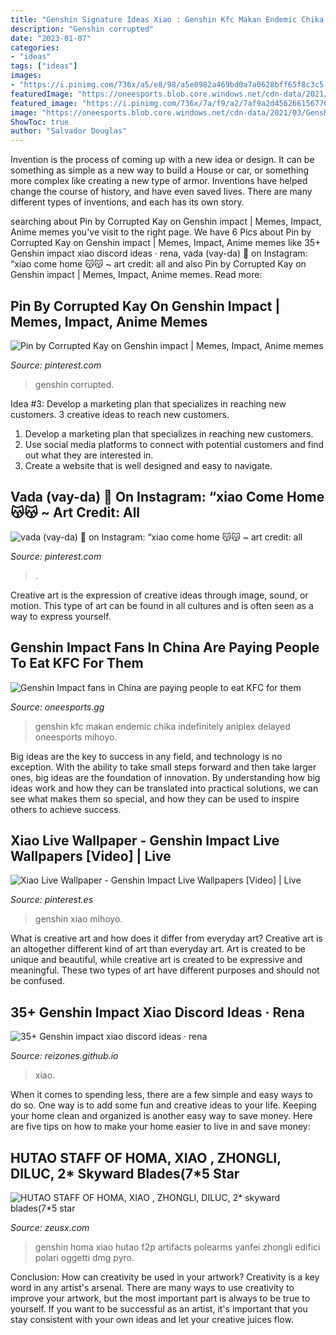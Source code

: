 ```yaml
---
title: "Genshin Signature Ideas Xiao : Genshin Kfc Makan Endemic Chika Indefinitely Aniplex Delayed Oneesports Mihoyo"
description: "Genshin corrupted"
date: "2023-01-07"
categories:
- "ideas"
tags: ["ideas"]
images:
- "https://i.pinimg.com/736x/a5/e8/98/a5e8982a469bd0a7a0628bff65f8c3c5.jpg"
featuredImage: "https://oneesports.blob.core.windows.net/cdn-data/2021/03/GenshinImpact_KFCNoelleDilucDisplay-600x337.jpg"
featured_image: "https://i.pinimg.com/736x/7a/f9/a2/7af9a2d456266156776c1102119f399f.jpg"
image: "https://oneesports.blob.core.windows.net/cdn-data/2021/03/GenshinImpact_KFCNoelleDilucDisplay-600x337.jpg"
ShowToc: true
author: "Salvador Douglas"
---
```



Invention is the process of coming up with a new idea or design. It can be something as simple as a new way to build a House or car, or something more complex like creating a new type of armor. Inventions have helped change the course of history, and have even saved lives. There are many different types of inventions, and each has its own story.

	

		
searching about Pin by Corrupted Kay on Genshin impact | Memes, Impact, Anime memes you've visit to the right page. We have 6 Pics about Pin by Corrupted Kay on Genshin impact | Memes, Impact, Anime memes like 35+ Genshin impact xiao discord ideas · rena, vada (vay-da) 🌙 on Instagram: “xiao come home 😽😽 ~ art credit: all and also Pin by Corrupted Kay on Genshin impact | Memes, Impact, Anime memes. Read more:
		
    
## Pin By Corrupted Kay On Genshin Impact | Memes, Impact, Anime Memes

<img loading=lazy src="https://i.pinimg.com/736x/7a/f9/a2/7af9a2d456266156776c1102119f399f.jpg" onerror="this.onerror=null;this.src='https://tse4.mm.bing.net/th?id=OIP.WrMIq1h1F02VCvIkB5GAKgHaFz&amp;pid=15.1';" alt="Pin by Corrupted Kay on Genshin impact | Memes, Impact, Anime memes">

_Source: pinterest.com_

>genshin corrupted. 

	

Idea #3: Develop a marketing plan that specializes in reaching new customers.
3 creative ideas to reach new customers.
1. Develop a marketing plan that specializes in reaching new customers. 
2. Use social media platforms to connect with potential customers and find out what they are interested in. 
3. Create a website that is well designed and easy to navigate.

    
## Vada (vay-da) 🌙 On Instagram: “xiao Come Home 😽😽 ~ Art Credit: All

<img loading=lazy src="https://i.pinimg.com/736x/a5/e8/98/a5e8982a469bd0a7a0628bff65f8c3c5.jpg" onerror="this.onerror=null;this.src='https://tse3.mm.bing.net/th?id=OIP.18_qpcNa1rtXmdiEGNRZMQHaHa&amp;pid=15.1';" alt="vada (vay-da) 🌙 on Instagram: “xiao come home 😽😽 ~ art credit: all">

_Source: pinterest.com_

>. 

	

Creative art is the expression of creative ideas through image, sound, or motion. This type of art can be found in all cultures and is often seen as a way to express yourself.

    
## Genshin Impact Fans In China Are Paying People To Eat KFC For Them

<img loading=lazy src="https://oneesports.blob.core.windows.net/cdn-data/2021/03/GenshinImpact_KFCNoelleDilucDisplay-600x337.jpg" onerror="this.onerror=null;this.src='https://tse2.mm.bing.net/th?id=OIP.NN-zjs45VC-qOK3NE1I2jAHaEK&amp;pid=15.1';" alt="Genshin Impact fans in China are paying people to eat KFC for them">

_Source: oneesports.gg_

>genshin kfc makan endemic chika indefinitely aniplex delayed oneesports mihoyo. 

	

Big ideas are the key to success in any field, and technology is no exception. With the ability to take small steps forward and then take larger ones, big ideas are the foundation of innovation. By understanding how big ideas work and how they can be translated into practical solutions, we can see what makes them so special, and how they can be used to inspire others to achieve success.

    
## Xiao Live Wallpaper - Genshin Impact Live Wallpapers [Video] | Live

<img loading=lazy src="https://i.pinimg.com/736x/46/91/c3/4691c3cd384ded4f1866c9750004dc8b.jpg" onerror="this.onerror=null;this.src='https://tse4.mm.bing.net/th?id=OIP.Ef7VS_ew-Gu6_K_6y65WlQHaNK&amp;pid=15.1';" alt="Xiao Live Wallpaper - Genshin Impact Live Wallpapers [Video] | Live">

_Source: pinterest.es_

>genshin xiao mihoyo. 

	

What is creative art and how does it differ from everyday art?
Creative art is an altogether different kind of art than everyday art. Art is created to be unique and beautiful, while creative art is created to be expressive and meaningful. These two types of art have different purposes and should not be confused.

    
## 35+ Genshin Impact Xiao Discord Ideas · Rena

<img loading=lazy src="https://i.pinimg.com/originals/84/ab/15/84ab15e154e6e7632c1e345697cbd9b7.jpg" onerror="this.onerror=null;this.src='https://tse4.mm.bing.net/th?id=OIP.ZEF3hviJrCmgROZksL22aQHaHa&amp;pid=15.1';" alt="35+ Genshin impact xiao discord ideas · rena">

_Source: reizones.github.io_

>xiao. 

	

When it comes to spending less, there are a few simple and easy ways to do so. One way is to add some fun and creative ideas to your life. Keeping your home clean and organized is another easy way to save money. Here are five tips on how to make your home easier to live in and save money: 

    
## HUTAO STAFF OF HOMA, XIAO , ZHONGLI, DILUC, 2* Skyward Blades(7*5 Star

<img loading=lazy src="https://cdn-offer-photos.zeusx.com/90dfc234-fb80-44e4-b971-75ea31534227.jpg" onerror="this.onerror=null;this.src='https://tse4.mm.bing.net/th?id=OIP.b6hCyQbrAl7PWyfPloM8HwHaDa&amp;pid=15.1';" alt="HUTAO STAFF OF HOMA, XIAO , ZHONGLI, DILUC, 2* skyward blades(7*5 star">

_Source: zeusx.com_

>genshin homa xiao hutao f2p artifacts polearms yanfei zhongli edifici polari oggetti dmg pyro. 

	

Conclusion: How can creativity be used in your artwork?
Creativity is a key word in any artist's arsenal. There are many ways to use creativity to improve your artwork, but the most important part is always to be true to yourself. If you want to be successful as an artist, it's important that you stay consistent with your own ideas and let your creative juices flow.

